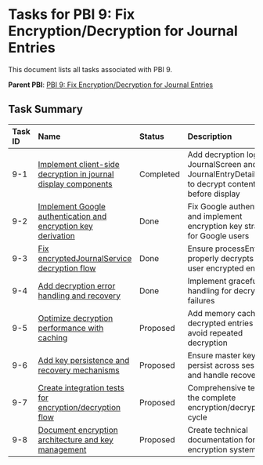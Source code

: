 # Tasks for PBI 9: Fix Encryption/Decryption for Journal Entries

This document lists all tasks associated with PBI 9.

**Parent PBI**: [PBI 9: Fix Encryption/Decryption for Journal Entries](./prd.md)

## Task Summary

| Task ID | Name | Status | Description |
| :------ | :--- | :----- | :---------- |
| 9-1 | [Implement client-side decryption in journal display components](./9-1.md) | Completed | Add decryption logic to JournalScreen and JournalEntryDetailScreen to decrypt content before display |
| 9-2 | [Implement Google authentication and encryption key derivation](./9-2.md) | Done | Fix Google authentication and implement encryption key strategy for Google users |
| 9-3 | [Fix encryptedJournalService decryption flow](./9-3.md) | Done | Ensure processEntries properly decrypts per-user encrypted entries |
| 9-4 | [Add decryption error handling and recovery](./9-4.md) | Done | Implement graceful error handling for decryption failures |
| 9-5 | [Optimize decryption performance with caching](./9-5.md) | Proposed | Add memory cache for decrypted entries to avoid repeated decryption |
| 9-6 | [Add key persistence and recovery mechanisms](./9-6.md) | Proposed | Ensure master keys persist across sessions and handle recovery |
| 9-7 | [Create integration tests for encryption/decryption flow](./9-7.md) | Proposed | Comprehensive tests for the complete encryption/decryption cycle |
| 9-8 | [Document encryption architecture and key management](./9-8.md) | Proposed | Create technical documentation for the encryption system |
